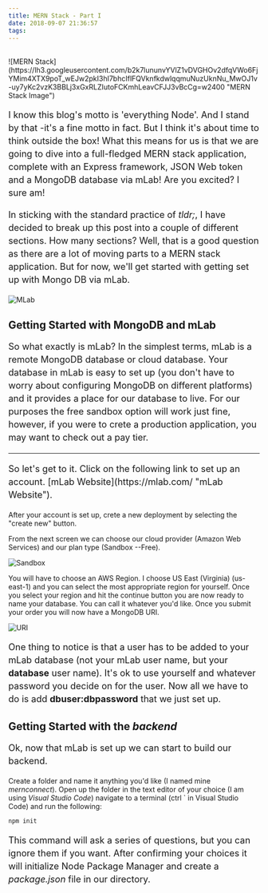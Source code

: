 ```yaml
---
title: MERN Stack - Part I 
date: 2018-09-07 21:36:57
tags:
---
```



<br>
![MERN Stack](https://lh3.googleusercontent.com/b2k7lununvYVlZ1vDVGHOv2dfqVWo6FjYMim4XTX9poT_wEJw2pkI3hI7bhcIflFQVknfkdwlqqmuNuzUknNu_MwOJ1v-uy7yKc2vzK3BBLj3xGxRLZIutoFCKmhLeavCFJJ3vBcCg=w2400 "MERN Stack Image")

<p style='line-height: 26px; font-size: 18px;'>I know this blog's motto is 'everything Node'. And I stand by that -it's a fine motto in fact. But I think it's about time to think outside the box! What this means for us is that we are going to dive into a full-fledged MERN stack application, complete with an Express framework, JSON Web token and a MongoDB database via mLab! Are you excited? I sure am! </p>

<p style='line-height: 26px; font-size: 18px;'>In sticking with the standard practice of <em>tldr;</em>, I have decided to break up this post into a couple of different sections. How many sections? 
Well, that is a good question as there are a lot of moving parts to a MERN stack application. 
But for now, we'll get started with getting set up with Mongo DB via mLab.  
</p>

![MLab](https://lh3.googleusercontent.com/WHIGlct0tnqcwdq_nbE4DKIa7loZQ8CMkdMA8kb9bfWkzvg8bcdzrlIaBC-5hQmaffCbLqqN6mqXvgiFiqLZvAgGNafTFVdCo-hc2hpI0OvKviP640cHJzq8QnZoook3QV3Am_ujAQ=w2400 "MongoDB path through mLab")

<h2>Getting Started with MongoDB and mLab</h2>

<p style='line-height: 26px; font-size: 18px;'>So what exactly is mLab? In the simplest terms, mLab is a remote MongoDB database or cloud database. Your database in mLab is easy to set up (you don't have to worry about configuring MongoDB on different platforms) and it provides a place for our database to live. For our purposes the free sandbox option will work just fine, however, if you were to crete a production application, you may want to check out a pay tier. <p> 
<hr>
<p style='line-height: 26px; font-size: 18px;'>So let's get to it. Click on the following link to set up an account. [mLab Website](https://mlab.com/ "mLab Website").

After your account is set up, crete a new deployment by selecting the "create new" button. 

From the next screen we can choose our cloud provider (Amazon Web Services) and our plan type (Sandbox --Free).

![Sandbox](https://lh3.googleusercontent.com/ai9kwzacX-gNe3owD1nN3_2TIXVvsT-HMJqEDaJ254Ez5eI5WILyd_TrPuP7H5dJO1repd5LgfLyb7jdCDDUDtym73crvru7vuxS6YHZJSSfK4WJhbO9Ng4hdvS7_l08XvW8qVfB1A=w2400 "AWS Region")

You will have to choose an AWS Region. I choose US East (Virginia) (us-east-1) and you can select the most appropriate region for yourself. Once you select your region and hit the continue button you are now ready to name your database. You can call it whatever you'd like. Once you submit your order you will now have a MongoDB URI. 

![URI](https://lh3.googleusercontent.com/wslJZXs9ktkI95OL_-U4qnVQxGxB1gcnX8eMuTlwsGYHxrvYCo6k_8Gpsq0U9HQ0Scu3hW1zqdZN9cGwXReojlk-vyqjwIyWsviSYS5Gdw7KrB-TATUuy4j5qBVojU_xCeNbmExJHw=w2400 "MongoDB Shell")
</p>

<p style='line-height: 26px; font-size: 18px;'>One thing to notice is that a user has to be added to your mLab database (not your mLab user name, but your <strong>database</strong> user name). It's ok to use yourself and whatever password you decide on for the user. Now all we have to do is add <strong>dbuser:dbpassword</strong> that we just set up. 
</p>

<h2>Getting Started with the <em>backend</em></h2>

<p style='line-height: 26px; font-size: 18px;'>Ok, now that mLab is set up we can start to build our backend.

Create a folder and name it anything you'd like (I named mine <em>mernconnect</em>). Open up the folder in the text editor of your choice (I am using <em>Visual Studio Code</em>) navigate to a terminal (ctrl ` in Visual Studio Code) and run the following:
</p>

```javascript
npm init
```
<p style='line-height: 26px; font-size: 18px;'>
This command will ask a series of questions, but you can ignore them if you want. After confirming your choices it will initialize Node Package Manager and create a <em>package.json</em> file in our directory. 
</p>


